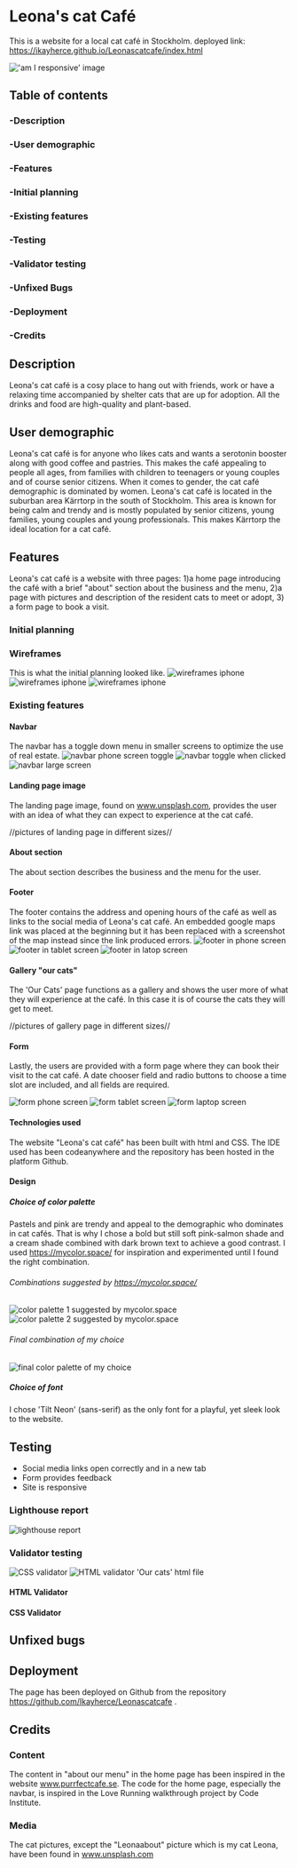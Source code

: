 # Leona's cat Café
This is a website for a local cat café in Stockholm.
deployed link: https://ikayherce.github.io/Leonascatcafe/index.html 

 !['am I responsive' image](assets/readmeimages/amiresponsive.png)

 
 ## Table of contents
### -Description 
### -User demographic 
### -Features
### -Initial planning
### -Existing features
### -Testing
### -Validator testing
### -Unfixed Bugs
### -Deployment
### -Credits

 
 ## Description 
 Leona's cat café is a cosy place to hang out with friends, work or have a relaxing time accompanied by shelter cats that are up for adoption. All the drinks and food are high-quality and plant-based. 

## User demographic
Leona's cat café is for anyone who likes cats and wants a serotonin booster along with good coffee and pastries. This makes the café appealing to people all ages, from families with children to teenagers or young couples and of course senior citizens. When it comes to gender, the cat café demographic is dominated by women. 
Leona's cat café is located in the suburban area Kärrtorp in the south of Stockholm. This area is known for being calm and trendy and is mostly populated by senior citizens, young families, young couples and young professionals. This makes Kärrtorp the ideal location for a cat café.      
 

## Features
Leona's cat café is a website with three pages: 1)a home page introducing the café with a brief "about" section about the business and the menu, 2)a page with pictures and description of the resident cats to meet or adopt, 3) a form page to book a visit. 
### Initial planning
### Wireframes
This is what the initial planning looked like. 
 ![wireframes iphone](assets/readmeimages/wireframephone.png)
 ![wireframes iphone](assets/readmeimages/wireframetablet.png)
![wireframes iphone](assets/readmeimages/wireframelargescreen.png)
### Existing features
#### Navbar
The navbar has a toggle down menu in smaller screens to optimize the use of real estate.
![navbar phone screen toggle](assets/readmeimages/navbartoggle1.png)
![navbar toggle when clicked](assets/readmeimages/navbartoggle2.png)
![navbar large screen](assets/readmeimages/navbar1.png)


#### Landing page image 
The landing page image, found on www.unsplash.com, provides the user with an idea of what they can expect to experience at the cat café. 

//pictures of landing page in different sizes//
#### About section
The about section describes the business and the menu for the user.

#### Footer
The footer contains the address and opening hours of the café as well as links to the social media of Leona's cat café. An embedded google maps link was placed at the beginning but it has been replaced with a screenshot of the map instead since the link produced errors.
![footer in phone screen](assets/readmeimages/footerphone.png)
![footer in tablet screen](assets/readmeimages/footertablet.png)
![footer in latop screen](assets/readmeimages/footerlargescreen.png)



#### Gallery "our cats"
The 'Our Cats' page functions as a gallery and shows the user more of what they will experience at the café. In this case it is of course the cats they will get to meet. 

//pictures of gallery page in different sizes//
#### Form 
Lastly, the users are provided with a form page where they can book their visit to the cat café. A date chooser field and radio buttons to choose a time slot are included, and all fields are required. 

![form phone screen](assets/readmeimages/formphonescreen.png)
![form tablet screen](assets/readmeimages/formtabletscreen.png)
![form laptop screen](assets/readmeimages/formlargescreen.png)


#### Technologies used
The website "Leona's cat café" has been built with html and CSS.
The IDE used has been codeanywhere and the repository has been hosted in the platform Github. 
#### Design
##### Choice of color palette 
Pastels and pink are trendy and appeal to the demographic who dominates in cat cafés. That is why I chose a bold but still soft pink-salmon shade and a cream shade combined  with dark brown text to achieve a good contrast. 
I used https://mycolor.space/ for inspiration and experimented until I found the right combination. 

###### Combinations suggested by https://mycolor.space/ 
 ![color palette 1 suggested by mycolor.space](assets/readmeimages/colorpalette1.png)
 ![color palette 2 suggested by mycolor.space](assets/readmeimages/colorpalette2.png)

###### Final combination of my choice
 ![final color palette of my choice](assets/readmeimages/colorpalettefinal.png)

##### Choice of font
I chose 'Tilt Neon' (sans-serif) as the only font for a playful, yet sleek look to the website.  

## Testing
- Social media links open correctly and in a new tab
- Form provides feedback 
- Site is responsive
  
### Lighthouse report 
 ![lighthouse report](assets/readmeimages/lighthouse.png)
### Validator testing
 ![CSS validator](assets/readmeimages/cssvalidator.png)
 ![HTML validator 'Our cats' html file](assets/readmeimages/htmlvalidatorourcats.png)
#### HTML Validator 


####  CSS Validator
## Unfixed bugs

## Deployment
The page has been deployed on Github from the repository https://github.com/Ikayherce/Leonascatcafe .


## Credits
### Content
The content in "about our menu" in the home page has been inspired in the website www.purrfectcafe.se.
The code for the home page, especially the navbar, is inspired in the Love Running walkthrough project by Code Institute.
### Media
The cat pictures, except the "Leonaabout" picture which is my cat Leona, have been found in www.unsplash.com 

